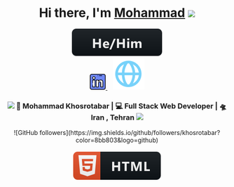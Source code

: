 <div align="center">
   <h1>Hi there, I'm <a href="https://mhkhosrotabar.com">Mohammad</a> <img src="https://media.giphy.com/media/hvRJCLFzcasrR4ia7z/giphy.gif" width="25px"></h1>
  
   <img src="./svg/pronouns/hehim.svg"> 
</div>

<div align="center">
   <a href="https://www.linkedin.com/in/mohammad-khosrotabar-791467276">
      <img height="36" src="./svg/linkedin.png">
   </a>
   &nbsp;&nbsp;
   <a href="https://mhkhosrotabar.com">
      <img src="./svg/global.svg">
   </a>
</div>

<div align="center">
   <h3>
      <img src="https://media.giphy.com/media/WUlplcMpOCEmTGBtBW/giphy.gif" width="30"> 
      🙎 Mohammad Khosrotabar | 💻 Full Stack Web Developer | 🛸 Iran , Tehran 
      <img src="https://media.giphy.com/media/WUlplcMpOCEmTGBtBW/giphy.gif" width="30">
   </h3>
</div>

<div align="center">
   ![GitHub followers](https://img.shields.io/github/followers/khosrotabar?color=8bb803&logo=github)
</div>





<p align="center">
  <img src="https://raw.githubusercontent.com/8bithemant/8bithemant/master/svg/dev/languages/html.svg" alt="html" style="vertical-align:top; margin:4px">
</p>

<!---
khosrotabar/khosrotabar is a ✨ special ✨ repository because its `README.md` (this file) appears on your GitHub profile.
You can click the Preview link to take a look at your changes.
--->
